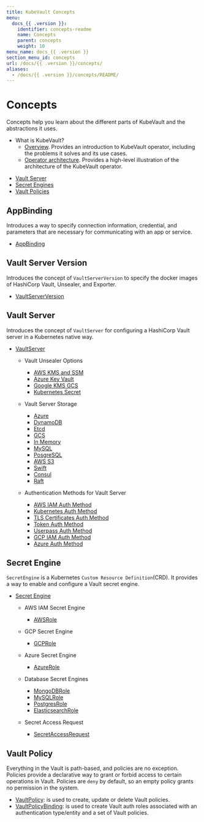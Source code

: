 ```yaml
---
title: KubeVault Concepts
menu:
  docs_{{ .version }}:
    identifier: concepts-readme
    name: Concepts
    parent: concepts
    weight: 10
menu_name: docs_{{ .version }}
section_menu_id: concepts
url: /docs/{{ .version }}/concepts/
aliases:
  - /docs/{{ .version }}/concepts/README/
---
```


# Concepts

Concepts help you learn about the different parts of KubeVault and the abstractions it uses.

- What is KubeVault?
  - [Overview](/docs/concepts/overview.md). Provides an introduction to KubeVault operator, including the problems it solves and its use cases.
  - [Operator architecture](/docs/concepts/architecture.md). Provides a high-level illustration of the architecture of the KubeVault operator.

<ul class="nav nav-tabs" id="conceptsTab" role="tablist">
  <li class="nav-item">
    <a class="nav-link active" id="vault-server-tab" data-toggle="tab" href="#vault-server" role="tab" aria-controls="vault-server" aria-selected="true">Vault Server</a>
  </li>
  <li class="nav-item">
    <a class="nav-link" id="secret-engine-tab" data-toggle="tab" href="#secret-engine" role="tab" aria-controls="secret-engine" aria-selected="false">Secret Engines</a>
  </li>
  <li class="nav-item">
    <a class="nav-link" id="vault-policy-tab" data-toggle="tab" href="#vault-policy" role="tab" aria-controls="vault-policy" aria-selected="false">Vault Policies</a>
  </li>
</ul>
<div class="tab-content" id="conceptsTabContent">
  <div class="tab-pane fade show active" id="vault-server" role="tabpanel" aria-labelledby="vault-server-tab">

## AppBinding

Introduces a way to specify connection information, credential, and parameters that are necessary for communicating with an app or service.

- [AppBinding](/docs/concepts/vault-server-crds/auth-methods/appbinding.md)

## Vault Server Version

Introduces the concept of `VaultServerVersion` to specify the docker images of HashiCorp Vault, Unsealer, and Exporter.

- [VaultServerVersion](/docs/concepts/vault-server-crds/vaultserverversion.md)

## Vault Server

Introduces the concept of `VaultServer` for configuring a HashiCorp Vault server in a Kubernetes native way.

- [VaultServer](/docs/concepts/vault-server-crds/vaultserver.md)

  - Vault Unsealer Options
    - [AWS KMS and SSM](/docs/concepts/vault-server-crds/unsealer/aws_kms_ssm.md)
    - [Azure Key Vault](/docs/concepts/vault-server-crds/unsealer/azure_key_vault.md)
    - [Google KMS GCS](/docs/concepts/vault-server-crds/unsealer/google_kms_gcs.md)
    - [Kubernetes Secret](/docs/concepts/vault-server-crds/unsealer/kubernetes_secret.md)

  - Vault Server Storage
    - [Azure](/docs/concepts/vault-server-crds/storage/azure.md)
    - [DynamoDB](/docs/concepts/vault-server-crds/storage/dynamodb.md)
    - [Etcd](/docs/concepts/vault-server-crds/storage/etcd.md)
    - [GCS](/docs/concepts/vault-server-crds/storage/gcs.md)
    - [In Memory](/docs/concepts/vault-server-crds/storage/inmem.md)
    - [MySQL](/docs/concepts/vault-server-crds/storage/mysql.md)
    - [PosgreSQL](/docs/concepts/vault-server-crds/storage/postgresql.md)
    - [AWS S3](/docs/concepts/vault-server-crds/storage/s3.md)
    - [Swift](/docs/concepts/vault-server-crds/storage/swift.md)
    - [Consul](/docs/concepts/vault-server-crds/storage/consul.md)
    - [Raft](/docs/concepts/vault-server-crds/storage/raft.md)

  - Authentication Methods for Vault Server
    - [AWS IAM Auth Method](/docs/concepts/vault-server-crds/auth-methods/aws-iam.md)
    - [Kubernetes Auth Method](/docs/concepts/vault-server-crds/auth-methods/kubernetes.md)
    - [TLS Certificates Auth Method](/docs/concepts/vault-server-crds/auth-methods/tls.md)
    - [Token Auth Method](/docs/concepts/vault-server-crds/auth-methods/token.md)
    - [Userpass Auth Method](/docs/concepts/vault-server-crds/auth-methods/userpass.md)
    - [GCP IAM Auth Method](/docs/concepts/vault-server-crds/auth-methods/gcp-iam.md)
    - [Azure Auth Method](/docs/concepts/vault-server-crds/auth-methods/azure.md)

</div>
<div class="tab-pane fade" id="secret-engine" role="tabpanel" aria-labelledby="secret-engine-tab">

## Secret Engine

`SecretEngine` is a Kubernetes `Custom Resource Definition`(CRD). It provides a way to enable and configure a Vault secret engine.

- [Secret Engine](/docs/concepts/secret-engine-crds/secretengine.md)

  - AWS IAM Secret Engine
    - [AWSRole](/docs/concepts/secret-engine-crds/aws-secret-engine/awsrole.md)

  - GCP Secret Engine
    - [GCPRole](/docs/concepts/secret-engine-crds/gcp-secret-engine/gcprole.md)

  - Azure Secret Engine
    - [AzureRole](/docs/concepts/secret-engine-crds/azure-secret-engine/azurerole.md)

  - Database Secret Engines
    - [MongoDBRole](/docs/concepts/secret-engine-crds/database-secret-engine/mongodb.md)
    - [MySQLRole](/docs/concepts/secret-engine-crds/database-secret-engine/mysql.md)
    - [PostgresRole](/docs/concepts/secret-engine-crds/database-secret-engine/postgresrole.md)
    - [ElasticsearchRole](/docs/concepts/secret-engine-crds/database-secret-engine/elasticsearch.md)
  
  - Secret Access Request
    - [SecretAccessRequest](/docs/concepts/secret-engine-crds/secret-access-request/secret-access-request.md)

</div>
<div class="tab-pane fade" id="vault-policy" role="tabpanel" aria-labelledby="vault-policy-tab">

## Vault Policy

Everything in the Vault is path-based, and policies are no exception. Policies provide a declarative way to grant or forbid access to certain operations in Vault. Policies are `deny` by default, so an empty policy grants no permission in the system.

- [VaultPolicy](/docs/concepts/policy-crds/vaultpolicy.md): is used to create, update or delete Vault policies.
- [VaultPolicyBinding](/docs/concepts/policy-crds/vaultpolicybinding.md): is used to create Vault auth roles associated with an authentication type/entity and a set of Vault policies.

</div>
</div>
